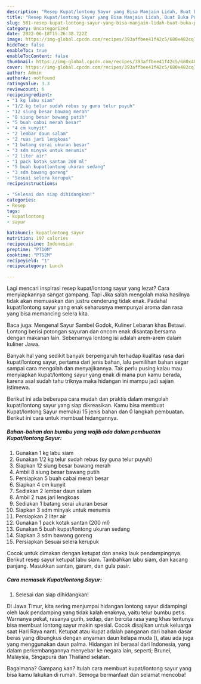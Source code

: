 ```yaml
---
description: "Resep Kupat/lontong Sayur yang Bisa Manjain Lidah, Buat Buka Puasa}"
title: "Resep Kupat/lontong Sayur yang Bisa Manjain Lidah, Buat Buka Puasa}"
slug: 501-resep-kupat-lontong-sayur-yang-bisa-manjain-lidah-buat-buka-puasa
category: Uncategorized
date: 2022-06-18T15:26:38.722Z
image: https://img-global.cpcdn.com/recipes/393affbee41f42c5/680x482cq70/kupatlontong-sayur-foto-resep-utama.jpg
hideToc: false
enableToc: true
enableTocContent: false
thumbnail: https://img-global.cpcdn.com/recipes/393affbee41f42c5/680x482cq70/kupatlontong-sayur-foto-resep-utama.jpg
cover: https://img-global.cpcdn.com/recipes/393affbee41f42c5/680x482cq70/kupatlontong-sayur-foto-resep-utama.jpg
author: Admin
authorAv: notfound
ratingvalue: 3.3
reviewcount: 6
recipeingredient:
- "1 kg labu siam"
- "1/2 kg telur sudah rebus sy guna telur puyuh"
- "12 siung besar bawang merah"
- "8 siung besar bawang putih"
- "5 buah cabai merah besar"
- "4 cm kunyit"
- "2 lembar daun salam"
- "2 ruas jari lengkoas"
- "1 batang serai ukuran besar"
- "3 sdm minyak untuk menumis"
- "2 liter air"
- "1 pack kotak santan 200 ml"
- "5 buah kupatlontong ukuran sedang"
- "3 sdm bawang goreng"
- "Sesuai selera kerupuk"
recipeinstructions:

- "Selesai dan siap dihidangkan!"
categories:
- Resep
tags:
- kupatlontong
- sayur

katakunci: kupatlontong sayur 
nutrition: 197 calories
recipecuisine: Indonesian
preptime: "PT10M"
cooktime: "PT52M"
recipeyield: "1"
recipecategory: Lunch

---
```



Lagi mencari inspirasi resep kupat/lontong sayur yang lezat? Cara menyiapkannya sangat gampang. Tapi Jika salah mengolah maka hasilnya tidak akan memuaskan dan justru cenderung tidak enak. Padahal kupat/lontong sayur yang enak seharusnya mempunyai aroma dan rasa yang bisa memancing selera kita.


Baca juga: Mengenal Sayur Sambel Godok, Kuliner Lebaran khas Betawi. Lontong berisi potongan sayuran dan oncom enak disantap bersama dengan makanan lain. Sebenarnya lontong isi adalah arem-arem dalam kuliner Jawa.

Banyak hal yang sedikit banyak berpengaruh terhadap kualitas rasa dari kupat/lontong sayur, pertama dari jenis bahan, lalu pemilihan bahan segar sampai cara mengolah dan menyajikannya. Tak perlu pusing kalau mau menyiapkan kupat/lontong sayur yang enak di mana pun kamu berada, karena asal sudah tahu triknya maka hidangan ini mampu jadi sajian istimewa.


Berikut ini ada beberapa cara mudah dan praktis dalam mengolah kupat/lontong sayur yang siap dikreasikan. Kamu bisa membuat Kupat/lontong Sayur memakai 15 jenis bahan dan 0 langkah pembuatan. Berikut ini cara untuk membuat hidangannya.

<!--inarticleads1-->

##### Bahan-bahan dan bumbu yang wajib ada dalam pembuatan Kupat/lontong Sayur:

1. Gunakan 1 kg labu siam
1. Gunakan 1/2 kg telur sudah rebus (sy guna telur puyuh)
1. Siapkan 12 siung besar bawang merah
1. Ambil 8 siung besar bawang putih
1. Persiapkan 5 buah cabai merah besar
1. Siapkan 4 cm kunyit
1. Sediakan 2 lembar daun salam
1. Ambil 2 ruas jari lengkoas
1. Sediakan 1 batang serai ukuran besar
1. Siapkan 3 sdm minyak untuk menumis
1. Persiapkan 2 liter air
1. Gunakan 1 pack kotak santan (200 ml)
1. Gunakan 5 buah kupat/lontong ukuran sedang
1. Siapkan 3 sdm bawang goreng
1. Persiapkan Sesuai selera kerupuk


Cocok untuk dimakan dengan ketupat dan aneka lauk pendampingnya. Berikut resep sayur ketupat labu siam. Tambahkan labu siam, dan kacang panjang. Masukkan santan, garam, dan gula pasir. 

<!--inarticleads2-->

##### Cara memasak Kupat/lontong Sayur:


1. Selesai dan siap dihidangkan!

Di Jawa Timur, kita sering menjumpai hidangan lontong sayur didampingi oleh lauk pendamping yang tidak kalah enaknya, yaitu telur bumbu petis. Warnanya pekat, rasanya gurih, sedap, dan bercita rasa yang khas tentunya bisa membuat lontong sayur makin spesial. Cocok disajikan untuk keluarga saat Hari Raya nanti. Ketupat atau kupat adalah panganan dari bahan dasar beras yang dibungkus dengan anyaman daun kelapa muda (), atau ada juga yang menggunakan daun palma. Hidangan ini berasal dari Indonesia, yang dalam perkembangannya menyebar ke negara lain, seperti; Brunei, Malaysia, Singapura dan Thailand selatan. 

Bagaimana? Gampang kan? Itulah cara membuat kupat/lontong sayur yang bisa kamu lakukan di rumah. Semoga bermanfaat dan selamat mencoba!
